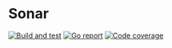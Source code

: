 # Sonar

[![Build and test](https://img.shields.io/github/actions/workflow/status/nt0xa/sonar/build-and-test.yml?branch=master)](https://github.com/nt0xa/sonar/actions?query=workflow%3A%22Build+and+test%22)
[![Go report](https://goreportcard.com/badge/github.com/nt0xa/sonar)](https://goreportcard.com/report/github.com/nt0xa/sonar)
[![Code coverage](https://img.shields.io/codecov/c/gh/nt0xa/sonar.svg)](https://codecov.io/gh/nt0xa/sonar)

